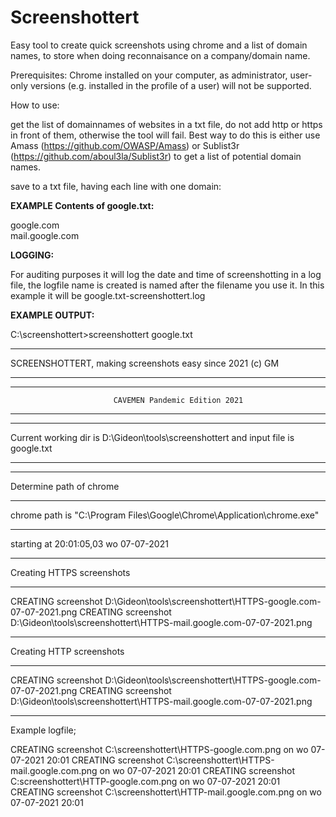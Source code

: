 # Screenshottert
Easy tool to create quick screenshots using chrome and a list of domain names, to store when doing reconnaisance on a company/domain name.

Prerequisites: Chrome installed on your computer, as administrator, user-only versions (e.g. installed in the profile of a user) will not be supported.

How to use:

get the list of domainnames of websites in a txt file, do not add http or https in front of them, otherwise the tool will fail.
Best way to do this is either use Amass (https://github.com/OWASP/Amass) or Sublist3r (https://github.com/aboul3la/Sublist3r) to get a list of potential domain names.

save to a txt file, having each line with one domain: 

**EXAMPLE Contents of google.txt:**

google.com<BR>
mail.google.com

**LOGGING:**

For auditing purposes it will log the date and time of screenshotting in a log file, the logfile name is created is named after the filename you use it.
In this example it will be google.txt-screenshottert.log


**EXAMPLE OUTPUT:**

C:\screenshottert>screenshottert google.txt
____________________________________________________________________________________________________________________________
SCREENSHOTTERT, making screenshots easy since 2021 (c) GM
____________________________________________________________________________________________________________________________
____________________________________________________________________________________________________________________________
                           CAVEMEN Pandemic Edition 2021
____________________________________________________________________________________________________________________________
____________________________________________________________________________________________________________________________
Current working dir is D:\Gideon\tools\screenshottert and input file is google.txt
____________________________________________________________________________________________________________________________
____________________________________________________________________________________________________________________________
Determine path of chrome
____________________________________________________________________________________________________________________________
chrome path is "C:\Program Files\Google\Chrome\Application\chrome.exe"
____________________________________________________________________________________________________________________________
starting at 20:01:05,03 wo 07-07-2021
____________________________________________________________________________________________________________________________
Creating HTTPS screenshots
____________________________________________________________________________________________________________________________
CREATING screenshot D:\Gideon\tools\screenshottert\HTTPS-google.com-07-07-2021.png
CREATING screenshot D:\Gideon\tools\screenshottert\HTTPS-mail.google.com-07-07-2021.png
____________________________________________________________________________________________________________________________
Creating HTTP screenshots
____________________________________________________________________________________________________________________________
CREATING screenshot D:\Gideon\tools\screenshottert\HTTPS-google.com-07-07-2021.png
CREATING screenshot D:\Gideon\tools\screenshottert\HTTPS-mail.google.com-07-07-2021.png
____________________________________________________________________________________________________________________________

Example logfile; 

CREATING screenshot C:\screenshottert\HTTPS-google.com.png on wo 07-07-2021 20:01 
CREATING screenshot C:\screenshottert\HTTPS-mail.google.com.png on wo 07-07-2021 20:01 
CREATING screenshot C:screenshottert\HTTP-google.com.png on wo 07-07-2021 20:01  
CREATING screenshot C:\screenshottert\HTTP-mail.google.com.png on wo 07-07-2021 20:01  

